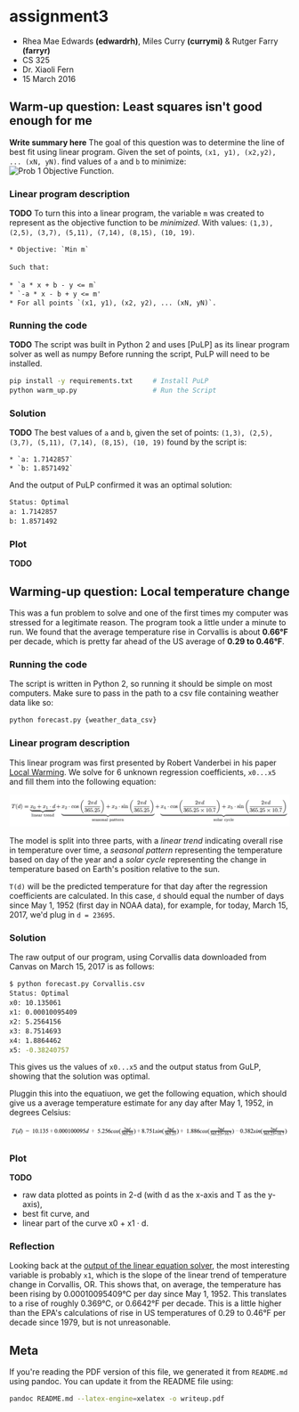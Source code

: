 # assignment3
- Rhea Mae Edwards **(edwardrh)**, Miles Curry **(currymi)** & Rutger Farry **(farryr)**
- CS 325
- Dr. Xiaoli Fern
- 15 March 2016

## Warm-up question: Least squares isn't good enough for me
**Write summary here**
The goal of this question was to determine the line of best fit using linear
program. Given the set of points, `(x1, y1), (x2,y2), ... (xN, yN)`. find values of `a` and `b` to minimize: ![Prob 1 Objective
Function](docs/prob1OF.png "Objective Function").

### Linear program description
**TODO**
To turn this into a linear program, the variable `m` was created to represent as
the objective function to be  *minimized*. With values: `(1,3), (2,5), (3,7),
(5,11), (7,14), (8,15), (10, 19)`.

    * Objective: `Min m`
    
    Such that:

    * `a * x + b - y <= m`
    * `-a * x - b + y <= m'
    * For all points `(x1, y1), (x2, y2), ... (xN, yN)`.

### Running the code
**TODO**
The script was built in Python 2 and uses [PuLP] as its linear program solver as
well as numpy Before running the script, PuLP will need to be installed.

```bash
pip install -y requirements.txt     # Install PuLP
python warm_up.py                   # Run the Script
```
### Solution
**TODO**
The best values of `a` and `b`, given the set of points: `(1,3), (2,5), (3,7),
(5,11), (7,14), (8,15), (10, 19)` found by the script is:

    * `a: 1.7142857`
    * `b: 1.8571492`

And the output of PuLP confirmed it was an optimal solution:

```bash
Status: Optimal
a: 1.7142857
b: 1.8571492
```
### Plot
**TODO**



## Warming-up question: Local temperature change
This was a fun problem to solve and one of the first times my computer was stressed for a legitimate reason. The program took a little under a minute to run. We found that the average temperature rise in Corvallis is about **0.66°F** per decade, which is pretty far ahead of the US average of **0.29 to 0.46°F**.

### Running the code
The script is written in Python 2, so running it should be simple on most computers. Make sure to pass in the path to a csv file containing weather data like so:
```bash
python forecast.py {weather_data_csv}
```

### Linear program description
This linear program was first presented by Robert Vanderbei in his paper [Local Warming](http://www.princeton.edu/~rvdb/tex/LocalWarming/LocalWarming.pdf). We solve for 6 unknown regression coefficients, `x0...x5` and fill them into the following equation:

![Climate model](docs/climate_model.png)

The model is split into three parts, with a *linear trend* indicating overall rise in temperature over time, a *seasonal pattern* representing the temperature based on day of the year and a *solar cycle* representing the change in temperature based on Earth's position relative to the sun. 

`T(d)` will be the predicted temperature for that day after the regression coefficients are calculated. In this case, `d` should equal the number of days since May 1, 1952 (first day in NOAA data), for example, for today, March 15, 2017, we'd plug in `d = 23695`.

### Solution
The raw output of our program, using Corvallis data downloaded from Canvas on March 15, 2017 is as follows:
```bash
$ python forecast.py Corvallis.csv
Status: Optimal
x0: 10.135061
x1: 0.00010095409
x2: 5.2564156
x3: 8.7514693
x4: 1.8864462
x5: -0.38240757
```
This gives us the values of `x0...x5` and the output status from GuLP, showing that the solution was optimal.

Pluggin this into the equatiuon, we get the following equation, which should give us a average temperature estimate for any day after May 1, 1952, in degrees Celsius:

![Calculated climate model](docs/climate_model_filled.png)

### Plot
**TODO**
- raw data plotted as points in 2-d (with d as the x-axis and T as the y-axis),
- best fit curve, and
- linear part of the curve x0 + x1 · d.

### Reflection
Looking back at the [output of the linear equation solver](#solution), the most interesting variable is probably `x1`, which is the slope of the linear trend of temperature change in Corvallis, OR. This shows that, on average, the temperature has been rising by 0.00010095409°C per day since May 1, 1952. This translates to a rise of roughly 0.369°C, or 0.6642°F per decade. This is a little higher than the EPA's calculations of rise in US temperatures of 0.29 to 0.46°F per decade since 1979, but is not unreasonable.

## Meta
If you're reading the PDF version of this file, we generated it from `README.md` using pandoc. You can update it from the README file using:
```bash
pandoc README.md --latex-engine=xelatex -o writeup.pdf
